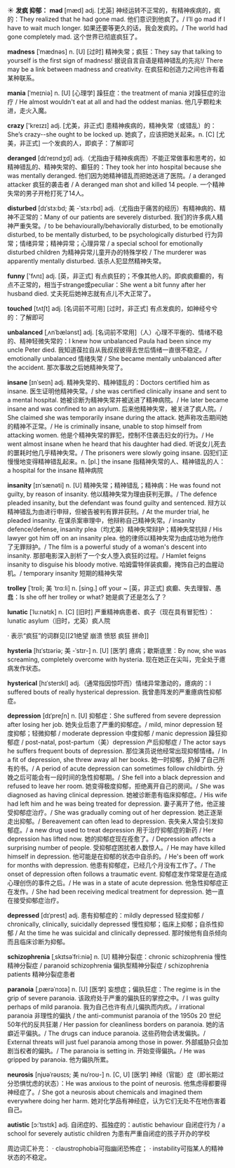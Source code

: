 ☀ <span class="category">**发疯 抑郁：**</span>
<span class="vocabulary">**mad**</span> [mæd] 
<span class="definition">adj. [尤英] 神经运转不正常的，有精神疾病的，疯的：</span>They realized that he had gone mad. 他们意识到他疯了。/ I’ll go mad if I have to wait much longer. 如果还要等更久的话，我会发疯的。/ The world had gone completely mad. 这个世界已彻底疯狂了。
           
<span class="vocabulary">**madness**</span> [ˈmædnəs]
<span class="definition">n. [U] [过时] 精神失常；疯狂：</span>They say that talking to yourself is the first sign of madness! 据说自言自语是精神错乱的先兆!/ There may be a link between madness and creativity. 在疯狂和创造力之间也许有着某种联系。
           
<span class="vocabulary">**mania**</span> [ˈmeɪniə]
<span class="definition">n. [U] [心理学] 躁狂症：</span>the treatment of mania 对躁狂症的治疗 / He almost wouldn't eat at all and had the oddest manias. 他几乎颗粒未进，走火入魔。

<span class="vocabulary">**crazy**</span> ['kreɪzɪ] 
<span class="definition">adj. [尤美，非正式] 患精神疾病的，精神失常（或错乱）的：</span>She’s crazy--she ought to be locked up. 她疯了，应该把她关起来。<span class="definition">n. [C] [尤美，非正式] 一个发疯的人，即疯子：</span>了解即可
                      
<span class="vocabulary">**deranged**</span> [dɪˈreɪndʒd]
<span class="definition">adj.（尤指由于精神疾病而）不能正常做事和思考的，如精神错乱的、精神失常的、癫狂的：</span>They took her into hospital because she was mentally deranged. 他们因为她精神错乱而把她送进了医院。/ a deranged attacker 疯狂的袭击者 / A deranged man shot and killed 14 people. 一个精神失常的男子开枪打死了14人。
           
<span class="vocabulary">**disturbed**</span> [dɪˈstɜ:bd; 美 -ˈstɜ:rbd]
<span class="definition">adj.（尤指由于痛苦的经历）有精神病的、精神不正常的：</span>Many of our patients are severely disturbed. 我们的许多病人精神严重失常。/ to be behaviourally/behaviorally disturbed, to be emotionally disturbed, to be mentally disturbed, to be psychologically disturbed 行为异常；情绪异常；精神异常；心理异常 / a special school for emotionally disturbed children 为精神异常儿童开办的特殊学校 / The murderer was apparently mentally disturbed. 该杀人犯显然精神失常。

<span class="vocabulary">**funny**</span> ['fʌnɪ] 
<span class="definition">adj. [英，非正式] 有点疯狂的；不像其他人的。即疯疯癫癫的，有点不正常的，相当于strange或peculiar：</span>She went a bit funny after her husband died. 丈夫死后她神志就有点儿不大正常了。
           
<span class="vocabulary">**touched**</span> [tʌtʃt]
<span class="definition">adj. [名词前不可用] [过时，非正式] 有点发疯的，如神经兮兮的：</span>了解即可

<span class="vocabulary">**unbalanced**</span> [ˌʌnˈbælənst]
<span class="definition">adj. [名词前不常用]（人）心理不平衡的、情绪不稳的、精神轻微失常的：</span>I knew how unbalanced Paula had been since my uncle Peter died. 我知道葆拉自从我叔叔彼得去世后情绪一直很不稳定。/ emotionally unbalanced 情绪失常 / She became mentally unbalanced after the accident. 那次事故之后她精神失常了。

<span class="vocabulary">**insane**</span> [ɪnˈseɪn]
<span class="definition">adj. 精神失常的、精神错乱的：</span>Doctors certified him as insane. 医生证明他精神失常。/ she was certified clinically insane and sent to a mental hospital. 她被诊断为精神失常并被送进了精神病院。/ He later became insane and was confined to an asylum. 后来他精神失常，被关进了疯人院。/ She claimed she was temporarily insane during the attack. 她声称攻击期间她的精神不正常。/ He is criminally insane, unable to stop himself from attacking women. 他是个精神失常的罪犯，控制不住袭击妇女的行为。/ He went almost insane when he heard that his daughter had died. 听说女儿死去的噩耗时他几乎精神失常。/ The prisoners were slowly going insane. 囚犯们正慢慢地变得精神错乱起来。<span class="definition">n. [pl.] the insane 指精神失常的人、精神错乱的人：</span>a hospital for the insane 精神病院
                      
<span class="vocabulary">**insanity**</span> [ɪnˈsænəti]
<span class="definition">n. [U] 精神失常；精神错乱；精神病：</span>He was found not guilty, by reason of insanity. 他以精神失常为理由获判无罪。/ The defence pleaded insanity, but the defendant was found guilty and sentenced. 辩方以精神错乱为由进行申辩，但被告被判有罪并获刑。/ At the murder trial, he pleaded insanity. 在谋杀案审理中，他辩称自己精神失常。/ insanity defence/defense, insanity plea（均尤美）精神失常辩护；精神失常抗辩 / His lawyer got him off on an insanity plea. 他的律师以精神失常为由成功地为他作了无罪辩护。/ The film is a powerful study of a woman's descent into insanity. 那部电影深入剖析了一个女人堕入疯狂的过程。/ Hamlet feigns insanity to disguise his bloody motive. 哈姆雷特佯装疯癫，掩饰自己的血腥动机。/ temporary insanity 短期的精神失常

<span class="vocabulary">**trolley**</span> [ˈtrɒli; 美 ˈtrɑ:li]
<span class="definition">n. [sing.] off your ~ [英，非正式] 疯癫、失去理智、愚蠢：</span>Is she off her trolley or what? 她是疯了还是怎么了？

<span class="vocabulary">**lunatic**</span> [ˈlu:nətɪk]
<span class="definition">n. [C] [旧时] 严重精神病患者、疯子（现在具有冒犯性）：</span>lunatic asylum（旧时，尤英）疯人院

· 表示“疯狂”的词群见[[21绝望 崩溃 愤怒 疯狂 拼命]]
                      
<span class="vocabulary">**hysteria**</span> [hɪˈstɪəriə; 美 -ˈstɪr-]
<span class="definition">n. [U] [医学] 癔病；歇斯底里：</span>By now, she was screaming, completely overcome with hysteria. 现在她正在尖叫，完全处于癔病发作状态。
 
<span class="vocabulary">**hysterical**</span> [hɪˈsterɪkl]
<span class="definition">adj.（通常指因惊吓而）情绪异常激动的，癔病的：</span>I suffered bouts of really hysterical depression. 我曾患阵发的严重癔病性抑郁症。

<span class="vocabulary">**depression**</span> [dɪˈpreʃn]
<span class="definition">n. [U] 抑郁症：</span>She suffered from severe depression after losing her job. 她失业后患了严重的抑郁症。/ mild, minor depression 轻度抑郁；轻微抑郁 / moderate depression 中度抑郁 / manic depression 躁狂抑郁症 / post-natal, post-partum（美）depression 产后抑郁症 / The actor says he suffers frequent bouts of depression. 那位演员说他经常出现抑郁情绪。/ In a fit of depression, she threw away all her books. 她一时抑郁，扔掉了自己所有的书。/ A period of acute depression can sometimes follow childbirth. 分娩之后可能会有一段时间的急性抑郁期。/ She fell into a black depression and refused to leave her room. 她变得极度抑郁，拒绝离开自己的房间。/ She was diagnosed as having clinical depression. 她被诊断患有临床抑郁症。/ His wife had left him and he was being treated for depression. 妻子离开了他，他正接受抑郁症治疗。/ She was gradually coming out of her depression. 她正逐渐走出抑郁。/ Bereavement can often lead to depression. 丧失亲人常会引发抑郁症。/ a new drug used to treat depression 用于治疗抑郁症的新药 / Her depression has lifted now. 她的抑郁症现在痊愈了。/ Depression affects a surprising number of people. 受抑郁症困扰者人数惊人。/ He may have killed himself in depression. 他可能是在抑郁的状态中自杀的。/ He's been off work for months with depression. 他患有抑郁症，已经几个月没有工作了。/ The onset of depression often follows a traumatic event. 抑郁症发作常常是在造成心理创伤的事件之后。/ He was in a state of acute depression. 他急性抑郁症正在发作。/ She had been receiving medical treatment for depression. 她一直在接受抑郁症治疗。
           
<span class="vocabulary">**depressed**</span> [dɪˈprest]
<span class="definition">adj. 患有抑郁症的：</span>mildly depressed 轻度抑郁 / chronically, clinically, suicidally depressed 慢性抑郁；临床上抑郁；自杀性抑郁 / At the time he was suicidal and clinically depressed. 那时候他有自杀倾向而且临床诊断为抑郁。           

<span class="vocabulary">**schizophrenia**</span> [ˌskɪtsəˈfri:niə]
<span class="definition">n. [U] 精神分裂症：</span>chronic schizophrenia 慢性精神分裂症 / paranoid schizophrenia 偏执型精神分裂症 / schizophrenia patients 精神分裂症患者
           
<span class="vocabulary">**paranoia**</span> [ˌpærəˈnɔɪə]
<span class="definition">n. [U] [医学] 妄想症；偏执狂症：</span>The regime is in the grip of severe paranoia. 该政府处于严重的偏执狂的掌控之中。/ I was guilty perhaps of mild paranoia. 我为自己也许有点儿偏执而内疚。/ irrational paranoia 非理性的偏执 / the anti-communist paranoia of the 1950s 20 世纪 50年代的反共狂潮 / Her passion for cleanliness borders on paranoia. 她的洁癖近平偏执。/ The drugs can induce paranoia. 这些药物会诱发偏执。/ External threats will just fuel paranoia among those in power. 外部威胁只会加剧当权者的偏执。/ The paranoia is setting in. 开始变得偏执。/ He was gripped by paranoia. 他为偏执所累。
          
<span class="vocabulary">**neurosis**</span> [njʊəˈrəʊsɪs; 美 nʊˈroʊ-]
<span class="definition">n. [C, U] [医学] 神经（官能）症（即长期过分恐惧忧虑的状态）：</span>He was anxious to the point of neurosis. 他焦虑得都要得神经症了。/ She got a neurosis about chemicals and imagined them everywhere doing her harm. 她对化学品有神经症，认为它们无处不在地伤害着自己。
           
<span class="vocabulary">**autistic**</span> [ɔ:ˈtɪstɪk]
<span class="definition">adj. 自闭症的、孤独症的：</span>autistic behaviour 自闭症行为 / a school for severely autistic children 为患有严重自闭症的孩子开办的学校

周边词汇补充：
· claustrophobia可指幽闭恐怖症；
· instability可指某人的精神状态的不稳定。

